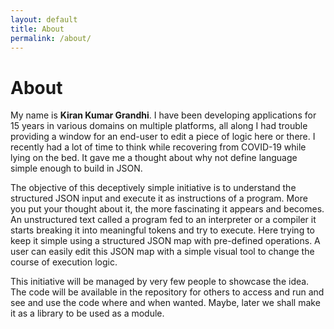 ```yaml
---
layout: default
title: About
permalink: /about/
---
```


# About

My name is **Kiran Kumar Grandhi**. I have been developing applications for 15 years in various domains on multiple platforms, all along I had trouble providing a window for an end-user to edit a piece of logic here or there. I recently had a lot of time to think while recovering from COVID-19 while lying on the bed. It gave me a thought about why not define language simple enough to build in JSON.

The objective of this deceptively simple initiative is to understand the structured JSON input and execute it as instructions of a program. More you put your thought about it, the more fascinating it appears and becomes. An unstructured text called a program fed to an interpreter or a compiler it starts breaking it into meaningful tokens and try to execute. Here trying to keep it simple using a structured JSON map with pre-defined operations. A user can easily edit this JSON map with a simple visual tool to change the course of execution logic.

This initiative will be managed by very few people to showcase the idea. The code will be available in the repository for others to access and run and see and use the code where and when wanted. Maybe, later we shall make it as a library to be used as a module.
